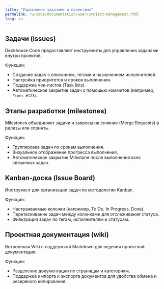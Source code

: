 ```yaml
---
title: "Управление задачами и проектами"
permalink: ru/code/documentation/user/project-management.html
lang: ru
---
```


## Задачи (issues)  

Deckhouse Code предоставляет инструменты для управления задачами внутри проектов.

Функции:

- Создание задач с описанием, тегами и назначением исполнителей.
- Настройка приоритетов и сроков выполнения.
- Поддержка чек-листов (Task lists).
- Автоматическое закрытие задач с помощью коммитов (например, `Fixes #123`).

## Этапы разработки (milestones)  

Milestones объединяют задачи и запросы на слияние (Merge Requests) в релизы или спринты.

Функции:

- Группировка задач по срокам выполнения.
- Визуальное отображение прогресса выполнения.
- Автоматическое закрытие Milestone после выполнения всех связанных задач.

## Kanban-доска (Issue Board)  

Инструмент для организации задач по методологии Kanban.

Функции:

- Настраиваемые колонки (например, To Do, In Progress, Done).
- Перетаскивание задач между колонками для отслеживания статуса.
- Фильтрация задач по тегам, исполнителям и статусам.

## Проектная документация (wiki)  

Встроенная Wiki с поддержкой Markdown для ведения проектной документации.

Функции:

- Разделение документации по страницам и категориям.
- Поддержка импорта и экспорта документов для удобства обмена и резервного копирования.
